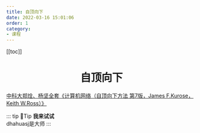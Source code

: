 ```yaml
---
title: 自顶向下
date: 2022-03-16 15:01:06
order: 1
category: 
- 课程
---
```


<!-- more -->

[[toc]]

<div align="center"><h1><strong> 自顶向下</strong></h1></div>



[中科大郑烇、杨坚全套《计算机网络（自顶向下方法 第7版，James F.Kurose，Keith W.Ross）》](https://www.bilibili.com/video/BV1JV411t7ow)


::: tip 📌Tip
**我来试试**<br/>
dhahuasj是大师
:::